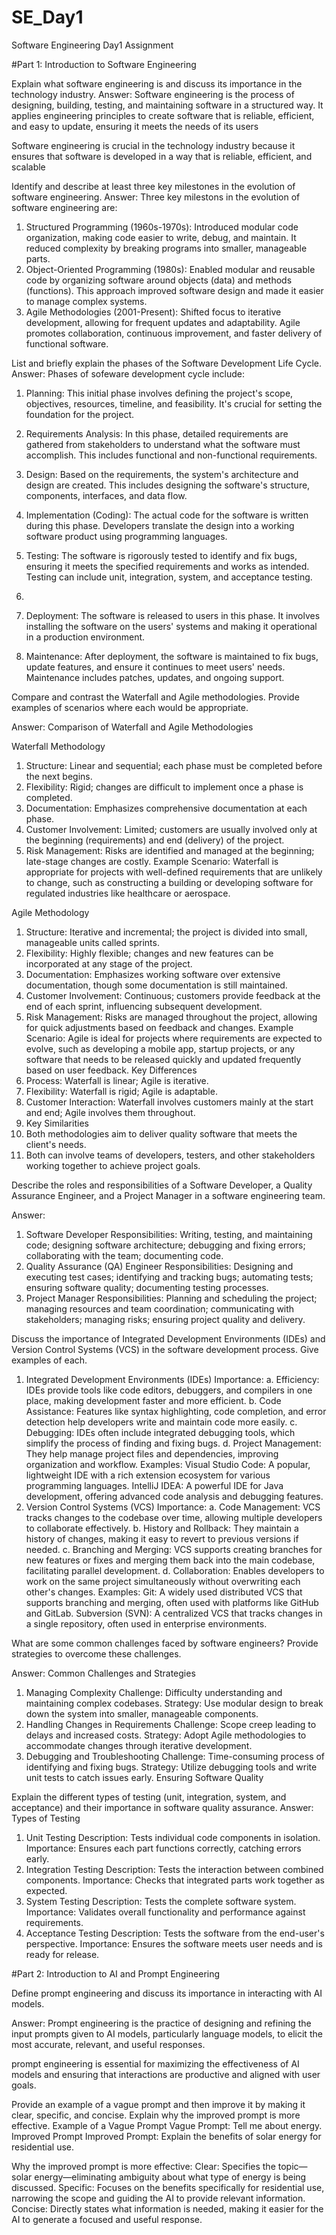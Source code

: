 # SE_Day1
Software Engineering Day1 Assignment

#Part 1: Introduction to Software Engineering



Explain what software engineering is and discuss its importance in the technology industry.
Answer: Software engineering is the process of designing, building, testing, and maintaining software in a structured way.
It applies engineering principles to create software that is reliable, efficient, and easy to update, ensuring it meets the needs of its users

Software engineering is crucial in the technology industry because it ensures that software is developed in a way that is reliable, efficient, and scalable

Identify and describe at least three key milestones in the evolution of software engineering.
Answer:
Three key milestons in the evolution of software engineering are:
1.	Structured Programming (1960s-1970s): Introduced modular code organization, making code easier to write, debug, and maintain. It reduced complexity by breaking programs into smaller, manageable parts.
2.	Object-Oriented Programming (1980s): Enabled modular and reusable code by organizing software around objects (data) and methods (functions). This approach improved software design and made it easier to manage complex systems.
3.	Agile Methodologies (2001-Present): Shifted focus to iterative development, allowing for frequent updates and adaptability. Agile promotes collaboration, continuous improvement, and faster delivery of functional software.

List and briefly explain the phases of the Software Development Life Cycle.
Answer: Phases of sofeware development cycle include:
1.	Planning: This initial phase involves defining the project's scope, objectives, resources, timeline, and feasibility. It's crucial for setting the foundation for the project.
2.	Requirements Analysis: In this phase, detailed requirements are gathered from stakeholders to understand what the software must accomplish. This includes functional and non-functional requirements.
3.	Design: Based on the requirements, the system's architecture and design are created. This includes designing the software's structure, components, interfaces, and data flow.
4.	Implementation (Coding): The actual code for the software is written during this phase. Developers translate the design into a working software product using programming languages.
5.	Testing: The software is rigorously tested to identify and fix bugs, ensuring it meets the specified requirements and works as intended. Testing can include unit, integration, system, and acceptance testing.
6.	
7.	Deployment: The software is released to users in this phase. It involves installing the software on the users' systems and making it operational in a production environment.

8.	Maintenance: After deployment, the software is maintained to fix bugs, update features, and ensure it continues to meet users' needs. Maintenance includes patches, updates, and ongoing support.


Compare and contrast the Waterfall and Agile methodologies. Provide examples of scenarios where each would be appropriate.

Answer:
Comparison of Waterfall and Agile Methodologies

Waterfall Methodology
1.	Structure: Linear and sequential; each phase must be completed before the next begins.
2.	Flexibility: Rigid; changes are difficult to implement once a phase is completed.
3.	Documentation: Emphasizes comprehensive documentation at each phase.
4.	Customer Involvement: Limited; customers are usually involved only at the beginning (requirements) and end (delivery) of the project.
5.	Risk Management: Risks are identified and managed at the beginning; late-stage changes are costly.
Example Scenario: Waterfall is appropriate for projects with well-defined requirements that are unlikely to change, such as constructing a building or developing software for regulated industries like healthcare or aerospace.

Agile Methodology
1.	Structure: Iterative and incremental; the project is divided into small, manageable units called sprints.
2.	Flexibility: Highly flexible; changes and new features can be incorporated at any stage of the project.
3.	Documentation: Emphasizes working software over extensive documentation, though some documentation is still maintained.
4.	Customer Involvement: Continuous; customers provide feedback at the end of each sprint, influencing subsequent development.
5.	Risk Management: Risks are managed throughout the project, allowing for quick adjustments based on feedback and changes.
Example Scenario: Agile is ideal for projects where requirements are expected to evolve, such as developing a mobile app, startup projects, or any software that needs to be released quickly and updated frequently based on user feedback.
Key Differences
1.	Process: Waterfall is linear; Agile is iterative.
2.	Flexibility: Waterfall is rigid; Agile is adaptable.
3.	Customer Interaction: Waterfall involves customers mainly at the start and end; Agile involves them throughout.
4.	Key Similarities
5.	Both methodologies aim to deliver quality software that meets the client's needs.
6.	Both can involve teams of developers, testers, and other stakeholders working together to achieve project goals.

Describe the roles and responsibilities of a Software Developer, a Quality Assurance Engineer, and a Project Manager in a software engineering team.

Answer:
1.	Software Developer
Responsibilities: Writing, testing, and maintaining code; designing software architecture; debugging and fixing errors; collaborating with the team; documenting code.
2.	Quality Assurance (QA) Engineer
Responsibilities: Designing and executing test cases; identifying and tracking bugs; automating tests; ensuring software quality; documenting testing processes.
3.	Project Manager
Responsibilities: Planning and scheduling the project; managing resources and team coordination; communicating with stakeholders; managing risks; ensuring project quality and delivery.



Discuss the importance of Integrated Development Environments (IDEs) and Version Control Systems (VCS) in the software development process. Give examples of each.

1.	Integrated Development Environments (IDEs)
Importance:
a.	Efficiency: IDEs provide tools like code editors, debuggers, and compilers in one place, making development faster and more efficient.
b.	Code Assistance: Features like syntax highlighting, code completion, and error detection help developers write and maintain code more easily.
c.	Debugging: IDEs often include integrated debugging tools, which simplify the process of finding and fixing bugs.
d.	Project Management: They help manage project files and dependencies, improving organization and workflow.
Examples:
Visual Studio Code: A popular, lightweight IDE with a rich extension ecosystem for various programming languages.
IntelliJ IDEA: A powerful IDE for Java development, offering advanced code analysis and debugging features.
2.	Version Control Systems (VCS)
Importance:
a.	Code Management: VCS tracks changes to the codebase over time, allowing multiple developers to collaborate effectively.
b.	History and Rollback: They maintain a history of changes, making it easy to revert to previous versions if needed.
c.	Branching and Merging: VCS supports creating branches for new features or fixes and merging them back into the main codebase, facilitating parallel development.
d.	Collaboration: Enables developers to work on the same project simultaneously without overwriting each other's changes.
Examples:
Git: A widely used distributed VCS that supports branching and merging, often used with platforms like GitHub and GitLab.
Subversion (SVN): A centralized VCS that tracks changes in a single repository, often used in enterprise environments.


What are some common challenges faced by software engineers? Provide strategies to overcome these challenges.

Answer:
Common Challenges and Strategies
1.	Managing Complexity
Challenge: Difficulty understanding and maintaining complex codebases.
Strategy: Use modular design to break down the system into smaller, manageable components.
2.	Handling Changes in Requirements
Challenge: Scope creep leading to delays and increased costs.
Strategy: Adopt Agile methodologies to accommodate changes through iterative development.
3.	Debugging and Troubleshooting
Challenge: Time-consuming process of identifying and fixing bugs.
Strategy: Utilize debugging tools and write unit tests to catch issues early.
Ensuring Software Quality




Explain the different types of testing (unit, integration, system, and acceptance) and their importance in software quality assurance.
Answer:
Types of Testing
1.	Unit Testing
Description: Tests individual code components in isolation.
Importance: Ensures each part functions correctly, catching errors early.
2.	Integration Testing
Description: Tests the interaction between combined components.
Importance: Checks that integrated parts work together as expected.
3.	System Testing
Description: Tests the complete software system.
Importance: Validates overall functionality and performance against requirements.
4.	Acceptance Testing
Description: Tests the software from the end-user's perspective.
Importance: Ensures the software meets user needs and is ready for release.






#Part 2: Introduction to AI and Prompt Engineering


Define prompt engineering and discuss its importance in interacting with AI models.

Answer: Prompt engineering is the practice of designing and refining the input prompts given to AI models, particularly language models, to elicit the most accurate, relevant, and useful responses.

prompt engineering is essential for maximizing the effectiveness of AI models and ensuring that interactions are productive and aligned with user goals.



Provide an example of a vague prompt and then improve it by making it clear, specific, and concise. Explain why the improved prompt is more effective.
Example of a Vague Prompt
Vague Prompt: Tell me about energy.
Improved Prompt
Improved Prompt: Explain the benefits of solar energy for residential use.

Why the improved prompt is more effective:
Clear: Specifies the topic—solar energy—eliminating ambiguity about what type of energy is being discussed.
Specific: Focuses on the benefits specifically for residential use, narrowing the scope and guiding the AI to provide relevant information.
Concise: Directly states what information is needed, making it easier for the AI to generate a focused and useful response.


